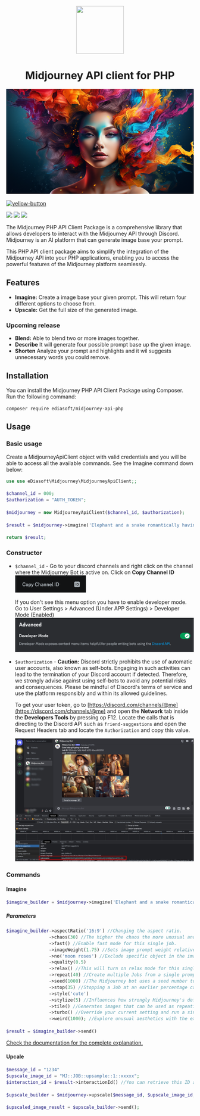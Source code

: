 <p align="center">
  <img src="https://user-images.githubusercontent.com/7081446/223246488-77debf08-5f0b-47da-b15b-a51b6038352f.png" width="128" height="128"/>
</p>
<p align="center"></p>
<h1 align="center">Midjourney API client for PHP</h1>

![Midjourney Splash](/.github/images/splash.png)

<a href="https://www.buymeacoffee.com/shuch3n" target="_blank">
    <img width="100" alt="yellow-button" src="https://user-images.githubusercontent.com/7081446/223840887-a22159f2-4830-44d5-ad68-98eaea370e66.png">
</a>

![](https://img.shields.io/packagist/dt/ediasoft/midjourney-api-php)
![](https://img.shields.io/packagist/v/ediasoft/midjourney-api-php)
![](https://img.shields.io/packagist/l/ediasoft/midjourney-api-php)

<p>
The Midjourney PHP API Client Package is a comprehensive library that allows developers to interact with the Midjourney API through Discord. Midjourney is an AI platform that can generate image base your prompt.

This PHP API client package aims to simplify the integration of the Midjourney API into your PHP applications, enabling you to access the powerful features of the Midjourney platform seamlessly.
</p>

## Features
- **Imagine:** Create a image base your given prompt. This will return four different options to choose from.
- **Upscale:** Get the full size of the generated image.

### Upcoming release
- **Blend:** Able to blend two or more images together.
- **Describe** It will generate four possible prompt base up the given image.
- **Shorten** Analyze your prompt and highlights and it wil suggests unnecessary words you could remove. 


## Installation

You can install the Midjourney PHP API Client Package using Composer. Run the following command:

`composer require ediasoft/midjourney-api-php`

## Usage

### Basic usage

Create a MidjourneyApiClient object with valid credentials and you will be able to access all the available commands. See the Imagine command down below:

```php
use use eDiasoft\Midjourney\MidjourneyApiClient;;

$channel_id = 000;
$authorization = "AUTH_TOKEN";

$midjourney = new MidjourneyApiClient($channel_id, $authorization);

$result = $midjourney->imagine('Elephant and a snake romantically having a diner')->send();

return $result;
```

### Constructor
- `$channel_id` - Go to your discord channels and right click on the channel where the Midjourney Bot is active on. Click on **Copy Channel ID**
  ![Copy Channel ID](/.github/images/copy_channel_id.png)

  If you don't see this menu option you have to enable developer mode. Go to User Settings > Advanced (Under APP Settings) > Developer Mode (Enabled)
  ![Discord User Token](/.github/images/discord_developer_mode.png)

- `$authorization` - **Caution:** Discord strictly prohibits the use of automatic user accounts, also known as self-bots. Engaging in such activities can lead to the termination of your Discord account if detected. Therefore, we strongly advise against using self-bots to avoid any potential risks and consequences. Please be mindful of Discord's terms of service and use the platform responsibly and within its allowed guidelines.

  To get your user token, go to [https://discord.com/channels/@me](https://discord.com/channels/@me) and open the **Network** tab inside the **Developers Tools** by pressing op F12. Locate the calls that is directing to the Discord API such as `friend-suggestions` and open the Request Headers tab and locate the `Authorization` and copy this value.

  ![Discord User Token](/.github/images/authorization_header.jpg)

### Commands

#### Imagine

```php
$imagine_builder = $midjourney->imagine('Elephant and a snake romantically having a diner'); //Returns a Builder object
```
##### Parameters

```php
$imagine_builder->aspectRatio('16:9') //Changing the aspect ratio.
                ->chaos(30) //The higher the chaos the more unusual and unexpected results.
                ->fast() //Enable fast mode for this single job.
                ->imageWeight(1.75) //Sets image prompt weight relative to text weight. The default value is 1.
                ->no('moon roses') //Exclude specific object in the image.
                ->quality(0.5)
                ->relax() //This will turn on relax mode for this single job, the interval of retrieving the image will be also delayed. 
                ->repeat(40) //Create multiple Jobs from a single prompt.
                ->seed(1000) //The Midjourney bot uses a seed number to create a field of visual noise, like television static, as a starting point to generate the initial image grids.
                ->stop(35) //Stopping a Job at an earlier percentage can create blurrier, less detailed results.
                ->style('cute')
                ->stylize(5) //Influences how strongly Midjourney's default aesthetic style is applied
                ->tile() //Generates images that can be used as repeating tiles to create seamless patterns.
                ->turbo() //Override your current setting and run a single job using Turbo Mode.
                ->weird(1000); //Explore unusual aesthetics with the experimental weird parameter

$result = $imagine_builder->send()
```

[Check the documentation for the complete explanation.](https://docs.midjourney.com/docs/parameter-list)

#### Upcale

```php
$message_id = "1234"
$upscale_image_id = "MJ::JOB::upsample::1::xxxxx";
$interaction_id = $result->interactionId() //You can retrieve this ID after the imagine interaction is performed, this is a identifier for the specific job request.

$upscale_builder = $midjourney->upscale($message_id, $upscale_image_id, $interaction_id); //Returns a Builder object

$upscaled_image_result = $upscale_builder->send();
```

